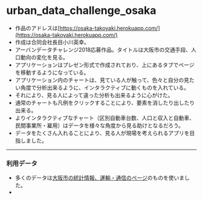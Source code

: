 # urban_data_challenge_osaka
- 作品のアドレスは[https://osaka-takoyaki.herokuapp.com/](https://osaka-takoyaki.herokuapp.com/)
- 作成は合同会社長目小川英幸。
- アーバンデータチャレンジ2018応募作品。タイトルは大阪市の交通手段、人口動向の変化を見る。
- アプリケーションはプレゼン形式で作成されており、上にあるタブでページを移動するようになっている。
- アプリケーション内のチャートは、見ている人が触って、色々と自分の見たい角度で分析出来るように、インタラクティブに動くものを入れている。
- それにより、見る人によって違った分析も出来るように心がけた。
- 通常のチャートも凡例をクリックすることにより、要素を消したり出したり出来る。
- よりインタラクティブなチャート（区別自動車台数、人口と収入と自動車、民間事業所・雇用）はデータを様々な角度から見る助けとなるだろう。
- データをたくさん入れることにより、見る人が現場を考えられるアプリを目指しました。
---     
### 利用データ
- 多くのデータは[大阪市の統計情報、運輸・通信のページ](http://www.city.osaka.lg.jp/toshikeikaku/page/0000093874.html)のものを使いました。
- 
